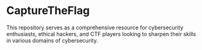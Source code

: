 # CaptureTheFlag
This repository serves as a comprehensive resource for cybersecurity enthusiasts, ethical hackers, and CTF players looking to sharpen their skills in various domains of cybersecurity.
